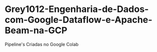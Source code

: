 # Grey1012-Engenharia-de-Dados-com-Google-Dataflow-e-Apache-Beam-na-GCP
Pipeline's Criadas no Google Colab 
